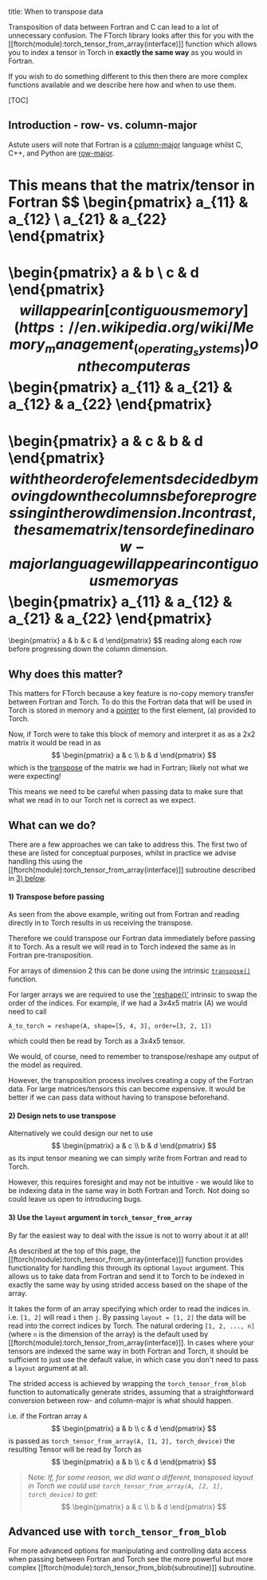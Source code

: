 title: When to transpose data

Transposition of data between Fortran and C can lead to a lot of unnecessary confusion.
The FTorch library looks after this for you with the
[[ftorch(module):torch_tensor_from_array(interface)]] function which
allows you to index a tensor in Torch in **exactly the same way** as you would in Fortran.

If you wish to do something different to this then there are more complex functions
available and we describe here how and when to use them.

[TOC]

## Introduction - row- vs. column-major

Astute users will note that Fortran is a
[column-major](https://en.wikipedia.org/wiki/Row-_and_column-major_order)
language whilst C, C++, and Python are 
[row-major](https://en.wikipedia.org/wiki/Row-_and_column-major_order).

This means that the matrix/tensor in Fortran
$$
\begin{pmatrix}
a_{11} & a_{12} \\
a_{21} & a_{22}
\end{pmatrix}
=
\begin{pmatrix}
a & b \\
c & d
\end{pmatrix}
$$
will appear in
[contiguous memory](https://en.wikipedia.org/wiki/Memory_management_(operating_systems))
on the computer as 
$$
\begin{pmatrix}
a_{11} & a_{21} & a_{12} & a_{22}
\end{pmatrix}
=
\begin{pmatrix}
a & c & b & d
\end{pmatrix}
$$
with the order of elements decided by moving down the columns before progressing in the
row dimension.  
In contrast, the same matrix/tensor defined in a row-major language will appear in
contiguous memory as
$$
\begin{pmatrix}
a_{11} & a_{12} & a_{21} & a_{22}
\end{pmatrix}
=
\begin{pmatrix}
a & b & c & d
\end{pmatrix}
$$
reading along each row before progressing down the column dimension.


## Why does this matter?

This matters for FTorch because a key feature is no-copy memory transfer between Fortran
and Torch.
To do this the Fortran data that will be used in Torch is stored in memory and a
[pointer](https://en.wikipedia.org/wiki/Pointer_(computer_programming)) to the first
element, \(a\) provided to Torch.

Now, if Torch were to take this block of memory and interpret it as as a 2x2 matrix it
would be read in as
$$
\begin{pmatrix}
a & c \\
b & d
\end{pmatrix}
$$
which is the [transpose](https://en.wikipedia.org/wiki/Transpose) of the
matrix we had in Fortran; likely not what we were expecting!

This means we need to be careful when passing data to make sure that what we read in
to our Torch net is correct as we expect.


## What can we do?

There are a few approaches we can take to address this.
The first two of these are listed for conceptual purposes, whilst in practice we
advise handling this using the [[ftorch(module):torch_tensor_from_array(interface)]]
subroutine described in [3) below](#3-use-the-layout-argument-in-torch_tensor_from_array).

#### 1) Transpose before passing
As seen from the above example, writing out from Fortran and reading directly in to
Torch results in us receiving the transpose.

Therefore we could transpose our Fortran data immediately before passing it to Torch.
As a result we will read in to Torch indexed the same as in Fortran pre-transposition.

For arrays of dimension 2 this can be done using the intrinsic
[`transpose()`](https://gcc.gnu.org/onlinedocs/gcc-12.1.0/gfortran/TRANSPOSE.html)
function.

For larger arrays we are required to use the
['reshape()'](https://gcc.gnu.org/onlinedocs/gfortran/RESHAPE.html) intrinsic to swap
the order of the indices.
For example, if we had a 3x4x5 matrix \(A\) we would need to call
```
A_to_torch = reshape(A, shape=[5, 4, 3], order=[3, 2, 1])
```
which could then be read by Torch as a 3x4x5 tensor.

We would, of course, need to remember to transpose/reshape any output of the model
as required.

However, the transposition process involves creating a copy of the Fortran data.
For large matrices/tensors this can become expensive.
It would be better if we can pass data without having to transpose beforehand.

#### 2) Design nets to use transpose
Alternatively we could design our net to use
$$
\begin{pmatrix}
a & c \\
b & d
\end{pmatrix}
$$
as its input tensor meaning we can simply write from Fortran and read to Torch.

However, this requires foresight and may not be intuitive - we would like to be indexing
data in the same way in both Fortran and Torch.
Not doing so could leave us open to introducing bugs.

#### 3) Use the `layout` argument in `torch_tensor_from_array`

By far the easiest way to deal with the issue is not to worry about it at all!

As described at the top of this page, the
[[ftorch(module):torch_tensor_from_array(interface)]] function
provides functionality for handling this through its optional `layout` argument.
This allows us to take data from Fortran and send it to Torch to be indexed in exactly
the same way by using strided access based on the shape of the array.

It takes the form of an array specifying which order to read the indices in.
i.e. `[1, 2]` will read `i` then `j`.
By passing `layout = [1, 2]` the data will be read into the correct indices by
Torch. The natural ordering `[1, 2, ..., n]` (where `n` is the dimension of the
array) is the default used by [[ftorch(module):torch_tensor_from_array(interface)]].
In cases where your tensors are indexed the same way in both Fortran and Torch, it
should be sufficient to just use the default value, in which case you don't need
to pass a `layout` argument at all.

The strided access is achieved by wrapping the `torch_tensor_from_blob` function
to automatically generate strides, assuming that a straightforward conversion
between row- and column-major is what should happen.

i.e. if the Fortran array `A`
$$
\begin{pmatrix}
a & b \\
c & d
\end{pmatrix}
$$
is passed as `torch_tensor_from_array(A, [1, 2], torch_device)`
the resulting Tensor will be read by Torch as 
$$
\begin{pmatrix}
a & b \\
c & d
\end{pmatrix}
$$

> Note: _If, for some reason, we did want a different, transposed layout in Torch we
> could use `torch_tensor_from_array(A, [2, 1], torch_device)` to get:_
> $$
> \begin{pmatrix}
> a & c \\
> b & d
> \end{pmatrix}
> $$

## Advanced use with `torch_tensor_from_blob`

For more advanced options for manipulating and controlling data access when passing
between Fortran and Torch see the more powerful but more complex
[[ftorch(module):torch_tensor_from_blob(subroutine)]] subroutine.
